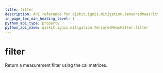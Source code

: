 ```yaml
---
title: filter
description: API reference for qiskit.ignis.mitigation.TensoredMeasFitter.filter
in_page_toc_min_heading_level: 1
python_api_type: property
python_api_name: qiskit.ignis.mitigation.TensoredMeasFitter.filter
---
```


# filter

Return a measurement filter using the cal matrices.

